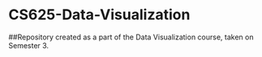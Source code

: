 # CS625-Data-Visualization


##Repository created as a part of the Data Visualization course, taken on Semester 3.
